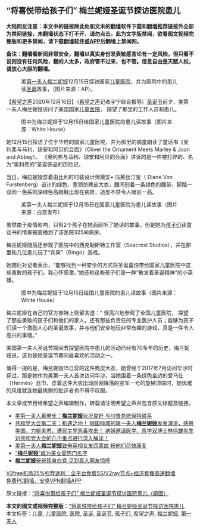  <h2>“将喜悦带给孩子们” 梅兰妮娅圣诞节探访医院患儿</h2> <p class="notice"><b>大陆网友注意：本文中的链接除此处和文末的<a href="https://github.com/bannedbook/fanqiang" >翻墙</a>软件下载和<a href="https://github.com/killgcd/justmysocks/blob/master/README.md">翻墙推荐</a>链接外全部为禁网链接，未翻墙状态下打不开，请勿点击。此为文字版禁闻，欲看图文视频完整版和更多禁闻，请下载<a href="https://github.com/bannedbook/fanqiang">翻墙软件或APP</a>后翻墙上禁闻网。</p><p>备注：翻墙看新闻非常安全，翻墙以真实身份发表敏感言论有一定风险，但只看不说则没有任何风险，翻的人太多，政府管不过来，也不管。信息自由是天赋人权，请放心大胆的翻墙。</b></p>  <div class="entry"> <figure><figcaption>美<a href="https://www.bannedbook.org/bnews/tag/%e7%ac%ac%e4%b8%80%e5%a4%ab%e4%ba%ba/" class="st_tag internal_tag" rel="tag" title="标签 第一夫人 下的日志">第一夫人</a><a href="https://www.bannedbook.org/bnews/tag/%E6%A2%85%E5%85%B0%E5%A6%AE%E5%A8%85/" class="st_tag internal_tag" rel="tag" title="标签 梅兰妮娅 下的日志">梅兰妮娅</a>12月15日探访国家<a href="https://www.bannedbook.org/bnews/tag/%E5%84%BF%E7%AB%A5/" class="st_tag internal_tag" rel="tag" title="标签 儿童 下的日志">儿童</a><a href="https://www.bannedbook.org/bnews/tag/%E5%8C%BB%E9%99%A2/" class="st_tag internal_tag" rel="tag" title="标签 医院 下的日志">医院</a>，并为医院中的患儿读<a href="https://www.bannedbook.org/bnews/tag/%E5%9C%A3%E8%AF%9E/" class="st_tag internal_tag" rel="tag" title="标签 圣诞 下的日志">圣诞</a>故事，（图片来源：AP）。</figcaption></figure> <p>【<span class='wp_keywordlink_affiliate'><a href="https://www.soundofhope.org" title="希望之声" target="_blank">希望之声</a></span>2020年12月16日】（<a href="https://www.bannedbook.org/bnews/tag/%e5%b8%8c%e6%9c%9b%e4%b9%8b%e5%a3%b0/" class="st_tag internal_tag" rel="tag" title="标签 希望之声 下的日志">希望之声</a>记者宇宁综合报导）<a href="https://www.bannedbook.org/bnews/tag/%e5%9c%a3%e8%af%9e%e8%8a%82/" class="st_tag internal_tag" rel="tag" title="标签 圣诞节 下的日志">圣诞节</a>前夕，美第一夫人梅兰妮娅访问了美国国家<a href="https://www.bannedbook.org/bnews/tag/%E5%84%BF%E7%AB%A5%E5%8C%BB%E9%99%A2/" class="st_tag internal_tag" rel="tag" title="标签 儿童医院 下的日志">儿童医院</a>， 探望了那里的工作人员和患儿。</p> <figure><figcaption>图中为梅兰妮娅于12月15日给国家儿童医院的患儿读故事（图片来源：White House）</figcaption></figure> <p></p> <p>她12月15日探访了位于华府的国家儿童医院，并为那里的病童朗读了童话书《奥利弗与马利、琼安和阿贝的会面》（Oliver the Ornament Meets Marley &amp; Joan and Abbey）。 《奥利弗与马利、琼安和阿贝的会面》讲诉的是一件被打碎的、名为“奥利弗的”圣诞饰品的历险记。 </p>  <p>当日，梅拉妮娅穿着由比利时时装设计师黛安• 冯芙丝汀宝（ Diane Von Furstenberg）设计的绿色、宽领仿麂皮大衣，腰间别着一条绿色的腰带，脚踏一双同一色系的深绿色高跟鞋出现在病房，造型不禁令人眼前一亮。</p> <figure><figcaption>美第一夫人梅兰妮娅于12月15日在国家儿童医院为患儿读故事（图片来源：白宫发布）</figcaption></figure> <p>虽然由于疫情影响，只有2个孩子在她面前听了她读的故事，但是她为<a href="https://www.bannedbook.org/bnews/tag/%E5%AD%A9%E5%AD%90%E4%BB%AC/" class="st_tag internal_tag" rel="tag" title="标签 孩子们 下的日志">孩子们</a>读童话书的情景被直播到了该医院325间病房。 </p> <p>梅兰妮娅随后还参观了医院中的西克勒斯特工作室（Seacrest Studios），并在那里和几位患儿玩了“宾果”（Bingo）游戏。</p>  <p>她随后对记者表示，“能够找到一种安全的方式将圣诞喜悦带给国家儿童医院中这些勇敢的孩子们，我心怀感激。”她还称这些孩子们是一群“散发着圣诞精神”的小英雄。</p> <figure><figcaption>图中为梅兰妮娅于12月15日给国儿童医院的患儿读故事（图片来源：White House）</figcaption></figure> <p>梅兰妮娅在自己的官方推特上则留言道：“ 很高兴地参观了全国儿童医院， 探望了那些勇敢的孩子们和他们的家人，还有那些负责任的专业医护人员；能够为孩子们读一个激励人心的圣诞故事，并与他们安全地玩非常有趣的游戏，真是一件令人高兴的事情。”</p> <p></p>  <p>美国第一夫人圣诞节期间去探望医院中患儿的活动已经有70多年的历史，梅兰妮娅说，这也是她圣诞节期间最喜欢的活动之一。 </p> <p>值得一提的是，梅兰妮娅15日穿的这件麂皮大衣，她曾经于2017年7月访问华沙时穿过，那是她作为美第一夫人首次访问华沙。当她围着一条绿色金边的爱马仕（Hermès）丝巾，穿着这件大衣出现刚刚降落的空军一号的旋梯顶端时，她优雅的风度就连她最挑剔的批评者也不得不叹服。</p> <p></p>  <p>本文章或节目经希望之声编辑制作，转载请注明希望之声并包含原文标题及链接。</p> <ul class='op-related-articles' title='相关阅读'> <li><a href='https://www.bannedbook.org/bnews/comments/20201004/1407751.html' target='_blank'>美第一夫人幕僚长：<b>梅兰妮娅</b>状况良好 与川普总统保持联系</a></li> <li><a href='https://www.bannedbook.org/bnews/bannedvideo/20200826/1394029.html' target='_blank'>共和党大会第二天：机遇之地！ 倾国倾城的第一夫人<b>梅兰妮娅</b>发表演讲，感恩美国，力挺夫君，遭民主党恶毒攻击！ 纳姐邀请医学，哲学双博士林伟雄先生对共和党大会的几个重点进行深入解读！</a></li> <li><a href='https://www.bannedbook.org/bnews/comments/20200417/1313993.html' target='_blank'>美第一夫人<b>梅兰妮娅</b>致电英相女友西蒙兹 祝他们尽快康复</a></li> <li><a href='https://www.bannedbook.org/bnews/worldnews/usa/20180516/942950.html' target='_blank'>“<b>梅兰妮娅</b>”成为美女婴热门名字</a></li> <li><a href='https://www.bannedbook.org/bnews/worldnews/20170821/810230.html' target='_blank'><b>梅兰妮娅</b>爸爸现身白宫 见到真人网友惊呼</a></li> </ul> <p class="texttj"> <a href="https://github.com/bannedbook/fanqiang/wiki/V2ray%E6%9C%BA%E5%9C%BA" target="_blank">V2free机场25%引荐返利：全平台免费SS/V2ray节点+经济套餐高速翻墙</a><br/> <a href="https://github.com/bannedbook/fanqiang/wiki/%E7%A6%81%E9%97%BB%E7%BD%91%E5%AE%89%E5%8D%93%E7%BF%BB%E5%A2%99%E6%96%B0%E9%97%BBAPP" target="_blank">免费PC翻墙、安卓VPN翻墙APP</a></p><p>原文链接：<a class="src_link"  href="https://www.soundofhope.org/post/454417" target="_blank">“将喜悦带给孩子们” 梅兰妮娅圣诞节探访医院患儿（组图）</a></p><a name='sharetosocial'></a>       <div><b>本文的图文或视频完整版</b>：<a href='https://www.bannedbook.org/bnews/comments/20201217/1449525.html'>“将喜悦带给孩子们” 梅兰妮娅圣诞节探访医院患儿</a></div>  </div><!--END ENTRY--> <div class="postfooter"> <div>本文标签：<a href="https://www.bannedbook.org/bnews/tag/%E5%84%BF%E7%AB%A5/" rel="tag">儿童</a>, <a href="https://www.bannedbook.org/bnews/tag/%E5%84%BF%E7%AB%A5%E5%8C%BB%E9%99%A2/" rel="tag">儿童医院</a>, <a href="https://www.bannedbook.org/bnews/tag/%E5%8C%BB%E9%99%A2/" rel="tag">医院</a>, <a href="https://www.bannedbook.org/bnews/tag/%E5%9C%A3%E8%AF%9E/" rel="tag">圣诞</a>, <a href="https://www.bannedbook.org/bnews/tag/%e5%9c%a3%e8%af%9e%e8%8a%82/" rel="tag">圣诞节</a>, <a href="https://www.bannedbook.org/bnews/tag/%E5%AD%A9%E5%AD%90%E4%BB%AC/" rel="tag">孩子们</a>, <a href="https://www.bannedbook.org/bnews/tag/%e5%b8%8c%e6%9c%9b%e4%b9%8b%e5%a3%b0/" rel="tag">希望之声</a>, <a href="https://www.bannedbook.org/bnews/tag/%E6%A2%85%E5%85%B0%E5%A6%AE%E5%A8%85/" rel="tag">梅兰妮娅</a>, <a href="https://www.bannedbook.org/bnews/tag/%e7%ac%ac%e4%b8%80%e5%a4%ab%e4%ba%ba/" rel="tag">第一夫人</a></div>  </div><!--END POSTFOOTER--> 